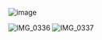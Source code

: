 ![image](https://github.com/user-attachments/assets/48f37073-d048-4ce0-9c17-2a3180984ead)

![IMG_0336](https://github.com/user-attachments/assets/b02dbccb-d599-41dd-beae-31c03864333c)
![IMG_0337](https://github.com/user-attachments/assets/0d53e65b-cc1b-43c9-9b50-dddd36e7a690)


